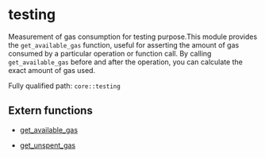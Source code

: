 # testing

Measurement of gas consumption for testing purpose.This module provides the `get_available_gas` function, useful for asserting the amount of gas consumed by a particular operation or function call. By calling `get_available_gas` before and after the operation, you can calculate the exact amount of gas used.

Fully qualified path: `core::testing`

## Extern functions

- [get_available_gas](./core-testing-get_available_gas.md)

- [get_unspent_gas](./core-testing-get_unspent_gas.md)

